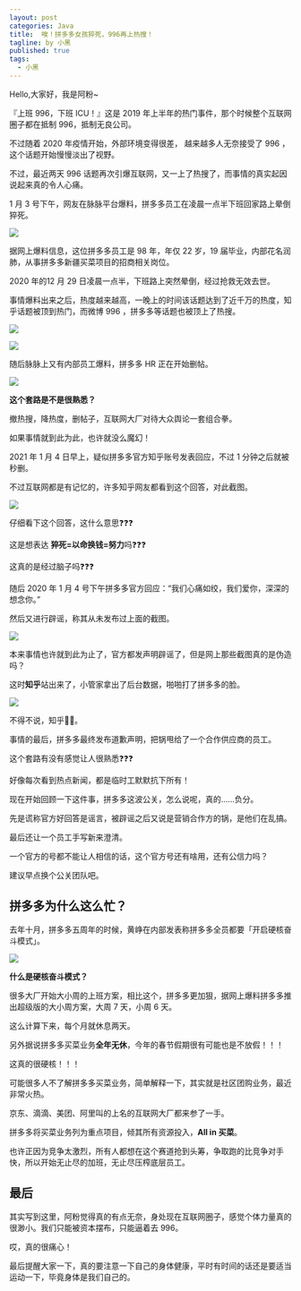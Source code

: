 ```yaml
---
layout: post
categories: Java
title:  唉！拼多多女孩猝死，996再上热搜！
tagline: by 小黑
published: true
tags: 
  - 小黑
---
```


Hello,大家好，我是阿粉~

『上班 996，下班 ICU！』这是 2019 年上半年的热门事件，那个时候整个互联网圈子都在抵制 996，抵制无良公司。

不过随着 2020 年疫情开始，外部环境变得很差， 越来越多人无奈接受了 996 ，这个话题开始慢慢淡出了视野。

不过，最近两天 996 话题再次引爆互联网，又一上了热搜了，而事情的真实起因说起来真的令人心痛。

1 月 3 号下午，网友在脉脉平台爆料，拼多多员工在凌晨一点半下班回家路上晕倒猝死。

![](https://tva1.sinaimg.cn/large/0081Kckwly1gmbzcx5w43j31140myqd6.jpg)

据网上爆料信息，这位拼多多员工是 98 年，年仅 22 岁，19 届毕业，内部花名润肺，从事拼多多新疆买菜项目的招商相关岗位。

2020 年的12 月 29 日凌晨一点半，下班路上突然晕倒，经过抢救无效去世。

事情爆料出来之后，热度越来越高，一晚上的时间该话题达到了近千万的热度，知乎话题被顶到热门，而微博 996 ，拼多多等话题也被顶上了热搜。

![](https://tva1.sinaimg.cn/large/0081Kckwly1gmbzzxbphej310o0bktjk.jpg)

![](https://tva1.sinaimg.cn/large/0081Kckwly1gmbztfbkswj30o00cw41a.jpg)

随后脉脉上又有内部员工爆料，拼多多 HR 正在开始删帖。

![](https://tva1.sinaimg.cn/large/0081Kckwly1gmc07kb24wj31oo0k87fs.jpg)



**这个套路是不是很熟悉？**

撤热搜，降热度，删帖子，互联网大厂对待大众舆论一套组合拳。

如果事情就到此为此，也许就没么魔幻！

2021 年 1 月 4 日早上，疑似拼多多官方知乎账号发表回应，不过 1 分钟之后就被秒删。

不过互联网都是有记忆的，许多知乎网友都看到这个回答，对此截图。

![](https://tva1.sinaimg.cn/large/0081Kckwly1gmc0kmelv7j31340l411d.jpg)

仔细看下这个回答，这什么意思❓❓❓

这是想表达 **猝死=以命换钱=努力**吗❓❓❓

这真的是经过脑子吗❓❓❓

随后 2020 年 1 月 4 号下午拼多多官方回应：“我们心痛如绞，我们爱你，深深的想念你。”

然后又进行辟谣，称其从未发布过上面的截图。

![](https://tva1.sinaimg.cn/large/0081Kckwly1gmc0zlszzcj30u018vb29.jpg)

本来事情也许就到此为止了，官方都发声明辟谣了，但是网上那些截图真的是伪造吗？

这时**知乎**站出来了，小管家拿出了后台数据，啪啪打了拼多多的脸。

![](https://tva1.sinaimg.cn/large/0081Kckwly1gmc1353jycj312m0hq423.jpg)

不得不说，知乎🐂🍺。

事情的最后，拼多多最终发布道歉声明，把锅甩给了一个合作供应商的员工。

这个套路有没有感觉让人很熟悉❓❓❓

好像每次看到热点新闻，都是临时工默默抗下所有！

现在开始回顾一下这件事，拼多多这波公关，怎么说呢，真的……负分。

先是谎称官方好回答是谣言，被辟谣之后又说是营销合作方的锅，是他们在乱搞。

最后还让一个员工手写新来澄清。

一个官方的号都不能让人相信的话，这个官方号还有啥用，还有公信力吗？

建议早点换个公关团队吧。

## 拼多多为什么这么忙？

去年十月，拼多多五周年的时候，黄峥在内部发表称拼多多全员都要「开启硬核奋斗模式」。

![](https://tva1.sinaimg.cn/large/0081Kckwly1gmc3dgwp6mj30wp0u0qsz.jpg)

**什么是硬核奋斗模式？**

很多大厂开始大小周的上班方案，相比这个，拼多多更加狠，据网上爆料拼多多推出超级版的大小周方案，大周 7 天，小周 6 天。

这么计算下来，每个月就休息两天。

另外据说拼多多买菜业务**全年无休**，今年的春节假期很有可能也是不放假！！！

这真的很硬核！！！

可能很多人不了解拼多多买菜业务，简单解释一下，其实就是社区团购业务，最近非常火热。

京东、滴滴、美团、阿里叫的上名的互联网大厂都来参了一手。

拼多多将买菜业务列为重点项目，倾其所有资源投入，**All in 买菜**。

也许正因为竞争太激烈，所有人都想在这个赛道抢到头筹，争取跑的比竞争对手快，所以开始无止尽的加班，无止尽压榨底层员工。

## 最后

其实写到这里，阿粉觉得真的有点无奈，身处现在互联网圈子，感觉个体力量真的很渺小。我们只能被资本摆布，只能逼着去 996。

哎，真的很痛心！

最后提醒大家一下，真的要注意一下自己的身体健康，平时有时间的话还是要适当运动一下，毕竟身体是我们自己的。















